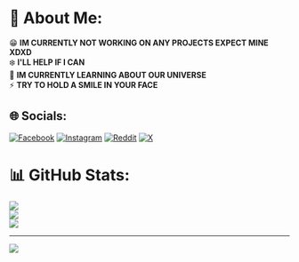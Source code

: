 # 💫 About Me:
😁 **IM CURRENTLY NOT WORKING ON ANY PROJECTS EXPECT MINE XDXD**<br>❄️ **I'LL HELP IF I CAN**<br>📂 **IM CURRENTLY LEARNING ABOUT OUR UNIVERSE**<br>⚡ **TRY TO HOLD A SMILE IN YOUR FACE**


## 🌐 Socials:
[![Facebook](https://img.shields.io/badge/Facebook-%231877F2.svg?logo=Facebook&logoColor=white)](https://facebook.com/dare_devil_ex) [![Instagram](https://img.shields.io/badge/Instagram-%23E4405F.svg?logo=Instagram&logoColor=white)](https://instagram.com/dare_devil_ex) [![Reddit](https://img.shields.io/badge/Reddit-%23FF4500.svg?logo=Reddit&logoColor=white)](https://reddit.com/user/dare_devil_ex) [![X](https://img.shields.io/badge/X-black.svg?logo=X&logoColor=white)](https://x.com/dare_devil_ex) 


# 📊 GitHub Stats:
![](https://github-readme-stats.vercel.app/api?username=dare-devil-ex&theme=dark&hide_border=false&include_all_commits=false&count_private=false)<br/>
![](https://github-readme-streak-stats.herokuapp.com/?user=dare-devil-ex&theme=dark&hide_border=false)<br/>
![](https://github-readme-stats.vercel.app/api/top-langs/?username=dare-devil-ex&theme=dark&hide_border=false&include_all_commits=false&count_private=false&layout=compact)

---
[![](https://visitcount.itsvg.in/api?id=dare-devil-ex&icon=0&color=0)](https://visitcount.itsvg.in)
